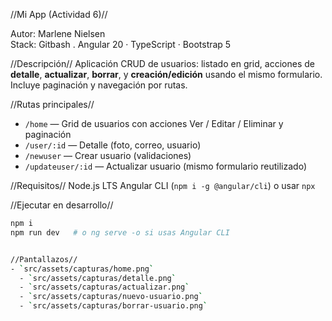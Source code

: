  //Mi App  (Actividad 6)//

Autor: Marlene Nielsen  
Stack: Gitbash . Angular 20 · TypeScript · Bootstrap 5

//Descripción//
Aplicación CRUD de usuarios: listado en grid, acciones de **detalle**, **actualizar**, **borrar**, y **creación/edición** usando el mismo formulario. Incluye paginación y navegación por rutas.

//Rutas principales//
- `/home` — Grid de usuarios con acciones Ver / Editar / Eliminar y paginación
- `/user/:id` — Detalle (foto, correo, usuario)
- `/newuser` — Crear usuario (validaciones)
- `/updateuser/:id` — Actualizar usuario (mismo formulario reutilizado)

//Requisitos//
Node.js LTS 
Angular CLI (`npm i -g @angular/cli`) o usar `npx`

//Ejecutar en desarrollo//
```bash
npm i
npm run dev   # o ng serve -o si usas Angular CLI


//Pantallazos//
- `src/assets/capturas/home.png`
  - `src/assets/capturas/detalle.png`
  - `src/assets/capturas/actualizar.png`
  - `src/assets/capturas/nuevo-usuario.png`
  - `src/assets/capturas/borrar-usuario.png`